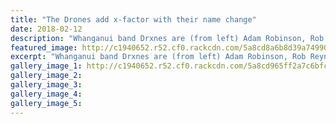 ```yaml
---
title: "The Drones add x-factor with their name change"
date: 2018-02-12
description: "Whanganui band Drxnes are (from left) Adam Robinson, Rob Reynolds, Hayden Molineux, Ethan Coleman & Isaac Chamberlain..."
featured_image: http://c1940652.r52.cf0.rackcdn.com/5a8cd8a6b8d39a749900008e/the-Drones-chron-12-feb-2018.jpg
excerpt: "Whanganui band Drxnes are (from left) Adam Robinson, Rob Reynolds, Hayden Molineux, Ethan Coleman and Isaac Chamberlain. (highlighted names former WHS students)"
gallery_image_1: http://c1940652.r52.cf0.rackcdn.com/5a8cd965ff2a7c6bfc00008a/the-drones-album-cover-12-feb-2018.jpg
gallery_image_2: 
gallery_image_3: 
gallery_image_4: 
gallery_image_5: 
---
```

